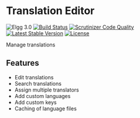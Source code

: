 Translation Editor
==================

![Elgg 3.0](https://img.shields.io/badge/Elgg-3.0-green.svg)
[![Build Status](https://scrutinizer-ci.com/g/ColdTrick/translation_editor/badges/build.png?b=master)](https://scrutinizer-ci.com/g/ColdTrick/translation_editor/build-status/master)
[![Scrutinizer Code Quality](https://scrutinizer-ci.com/g/ColdTrick/translation_editor/badges/quality-score.png?b=master)](https://scrutinizer-ci.com/g/ColdTrick/translation_editor/?branch=master)
[![Latest Stable Version](https://poser.pugx.org/coldtrick/translation_editor/v/stable.svg)](https://packagist.org/packages/coldtrick/translation_editor)
[![License](https://poser.pugx.org/coldtrick/translation_editor/license.svg)](https://packagist.org/packages/coldtrick/translation_editor)

Manage translations

Features
-----------
- Edit translations
- Search translations
- Assign multiple translators
- Add custom languages
- Add custom keys
- Caching of language files
